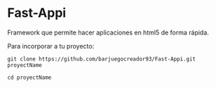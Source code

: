 # Fast-Appi
Framework que permite hacer aplicaciones en html5 de forma rápida. 

Para incorporar a tu proyecto:

`git clone https://github.com/barjuegocreador93/Fast-Appi.git proyectName`

`cd proyectName`

